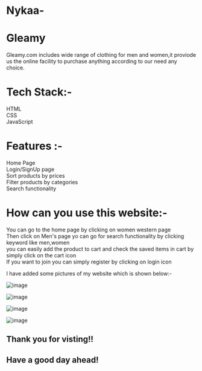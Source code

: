 # Nykaa-

# Gleamy 

Gleamy.com includes wide range of clothing for men and women,it proviode us the online facility to purchase anything according to our need any choice.


# Tech Stack:-
HTML </br>
CSS </br>
JavaScript </br>

# Features :-

Home Page </br>
Login/SignUp page </br>
Sort products by prices </br>
Filter products by categories </br>
Search functionality

# How can you use this website:-

You can go to the home page by clicking on women western page </br>
Then click on Men's page yo can go for search functionality by clicking keyword like men,women </br>
you can easily add the product to cart and check the saved items in cart by simply click on the cart icon </br>
If you want to join you can simply register by clicking on login icon </br>

I have added some pictures of my website which is shown below:-



![image](https://github.com/Shivanidas1045/Nykaa-/assets/114162435/dd1d977d-b7f0-4953-8b07-9d75bf05189a)

![image](https://github.com/Shivanidas1045/Nykaa-/assets/114162435/bf6bd166-cc91-4168-aa53-10e4e8a68a92)

![image](https://github.com/Shivanidas1045/Nykaa-/assets/114162435/970a95f1-cadb-4ec0-b10f-91f28f7d50f8)

![image](https://github.com/Shivanidas1045/Nykaa-/assets/114162435/49f7ad54-d409-4190-bb49-48a6883c7eaf)


## Thank you for visting!!
## Have a good day ahead!




